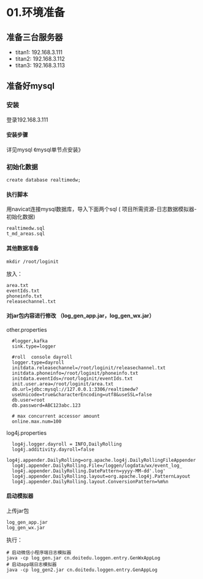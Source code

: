 # 01.环境准备

## 准备三台服务器

* titan1: 192.168.3.111
* titan2: 192.168.3.112
* titan3: 192.168.3.113

## 准备好mysql

### 安装
登录192.168.3.111

#### 安装步骤

详见mysql 《mysql单节点安装》

### 初始化数据

	create database realtimedw; 
	
#### 执行脚本

用navicat连接mysql数据库，导入下面两个sql ( 项目所需资源-日志数据模拟器-初始化数据)

	realtimedw.sql
	t_md_areas.sql

#### 其他数据准备

	mkdir /root/loginit

放入：

	area.txt
	eventIds.txt
	phoneinfo.txt
	releasechannel.txt
	
#### 对jar包内容进行修改 （log_gen_app.jar，log_gen_wx.jar）

other.properties

	  #logger,kafka
	  sink.type=logger
	  
	  #roll  console dayroll
	  logger.type=dayroll
	  initdata.releasechannel=/root/loginit/releasechannel.txt
	  initdata.phoneinfo=/root/loginit/phoneinfo.txt
	  initdata.eventIds=/root/loginit/eventIds.txt
	  init.user.area=/root/loginit/area.txt
	  db.url=jdbc:mysql://127.0.0.1:3306/realtimedw?
	  useUnicode=true&characterEncoding=utf8&useSSL=false
	  db.user=root
	  db.password=ABC123abc.123
	  
	  # max concurrent accessor amount
	  online.max.num=100
	  
log4j.properties

	  log4j.logger.dayroll = INFO,DailyRolling
	  log4j.additivity.dayroll=false
	  log4j.appender.DailyRolling=org.apache.log4j.DailyRollingFileAppender
	  log4j.appender.DailyRolling.File=/loggen/logdata/wx/event_log_
	  log4j.appender.DailyRolling.DatePattern=yyyy‐MM‐dd'.log'
	  log4j.appender.DailyRolling.layout=org.apache.log4j.PatternLayout
	  log4j.appender.DailyRolling.layout.ConversionPattern=%m%n
	  
#### 启动模拟器

上传jar包

	log_gen_app.jar	log_gen_wx.jar
	
执行：
	
  	# 启动微信小程序端日志模拟器
	java ‐cp log_gen.jar cn.doitedu.loggen.entry.GenWxAppLog
	# 启动app端日志模拟器
	java ‐cp log_gen2.jar cn.doitedu.loggen.entry.GenAppLog